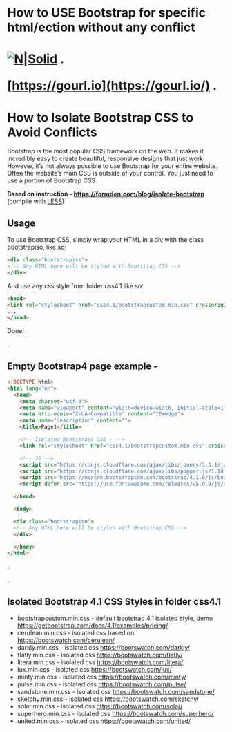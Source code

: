 <h1>How to USE Bootstrap for specific html/ection without any conflict<h1>

[![N|Solid](https://gourl.io/images/logo.png)](https://gourl.io/)
.

[https://gourl.io](https://gourl.io/)
.


# How to Isolate Bootstrap CSS to Avoid Conflicts

Bootstrap is the most popular CSS framework on the web. It makes it incredibly easy to create beautiful, responsive designs that just work. 
However, it’s not always possible to use Bootstrap for your entire website. Often the website’s main CSS is outside of your control. 
You just need to use a portion of Bootstrap CSS. 


**Based on instruction - https://formden.com/blog/isolate-bootstrap** (compile with [LESS](http://lesscss.org/))


## Usage

To use Bootstrap CSS, simply wrap your HTML in a div with the class bootstrapiso, like so:

```html
<div class="bootstrapiso">
<!-- Any HTML here will be styled with Bootstrap CSS -->
</div>
```

And use any css style from folder css4.1 like so:
```html
<head>
<link rel="stylesheet" href="css4.1/bootstrapcustom.min.css" crossorigin="anonymous">
...
</head>
```

Done!
 
.


## Empty Bootstrap4 page example - 
```html
<!DOCTYPE html>
<html lang="en">
  <head>
    <meta charset="utf-8">
    <meta name="viewport" content="width=device-width, initial-scale=1">
    <meta http-equiv="X-UA-Compatible" content="IE=edge">
    <meta name="description" content="">
    <title>Page1</title>

    <!-- Isolated Bootstrap4 CSS - -->
    <link rel="stylesheet" href="css4.1/bootstrapcustom.min.css" crossorigin="anonymous">   

    <!-- JS -->
    <script src="https://cdnjs.cloudflare.com/ajax/libs/jquery/3.3.1/jquery.min.js" crossorigin="anonymous"></script>
    <script src="https://cdnjs.cloudflare.com/ajax/libs/popper.js/1.14.3/umd/popper.min.js" crossorigin="anonymous"></script>
    <script src="https://maxcdn.bootstrapcdn.com/bootstrap/4.1.0/js/bootstrap.min.js" crossorigin="anonymous"></script>
    <script defer src="https://use.fontawesome.com/releases/v5.0.9/js/all.js" crossorigin="anonymous"></script>

  </head>

  <body>

  <div class="bootstrapiso">
  <!-- Any HTML here will be styled with Bootstrap CSS -->
  </div>

  </body>
</html>
```
 
.
   
.
 

## Isolated Bootstrap 4.1 CSS Styles in folder css4.1

- bootstrapcustom.min.css - default bootstrap 4.1 isolated style, demo https://getbootstrap.com/docs/4.1/examples/pricing/
- cerulean.min.css - isolated css based on https://bootswatch.com/cerulean/
- darkly.min.css - isolated css https://bootswatch.com/darkly/
- flatly.min.css - isolated css https://bootswatch.com/flatly/
- litera.min.css - isolated css https://bootswatch.com/litera/
- lux.min.css - isolated css https://bootswatch.com/lux/
- minty.min.css - isolated css https://bootswatch.com/minty/
- pulse.min.css - isolated css https://bootswatch.com/pulse/
- sandstone.min.css - isolated css https://bootswatch.com/sandstone/
- sketchy.min.css - isolated css https://bootswatch.com/sketchy/
- solar.min.css - isolated css https://bootswatch.com/solar/
- superhero.min.css - isolated css https://bootswatch.com/superhero/
- united.min.css - isolated css https://bootswatch.com/united/
   
 

